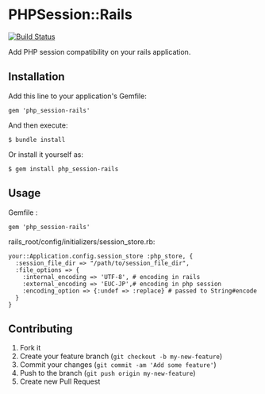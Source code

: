 # PHPSession::Rails
[![Build Status](https://travis-ci.org/Shinpeim/php_session-rails.png?branch=master)](https://travis-ci.org/Shinpeim/php_session-rails)

Add PHP session compatibility on your rails application.

## Installation

Add this line to your application's Gemfile:

    gem 'php_session-rails'

And then execute:

    $ bundle install

Or install it yourself as:

    $ gem install php_session-rails

## Usage

Gemfile :

```
gem 'php_session-rails'
```

rails_root/config/initializers/session_store.rb:

```
your::Application.config.session_store :php_store, {
  :session_file_dir => "/path/to/session_file_dir",
  :file_options => {
    :internal_encoding => 'UTF-8', # encoding in rails
    :external_encoding => 'EUC-JP',# encoding in php session
    :encoding_option => {:undef => :replace} # passed to String#encode
  }
}
```


## Contributing

1. Fork it
2. Create your feature branch (`git checkout -b my-new-feature`)
3. Commit your changes (`git commit -am 'Add some feature'`)
4. Push to the branch (`git push origin my-new-feature`)
5. Create new Pull Request
